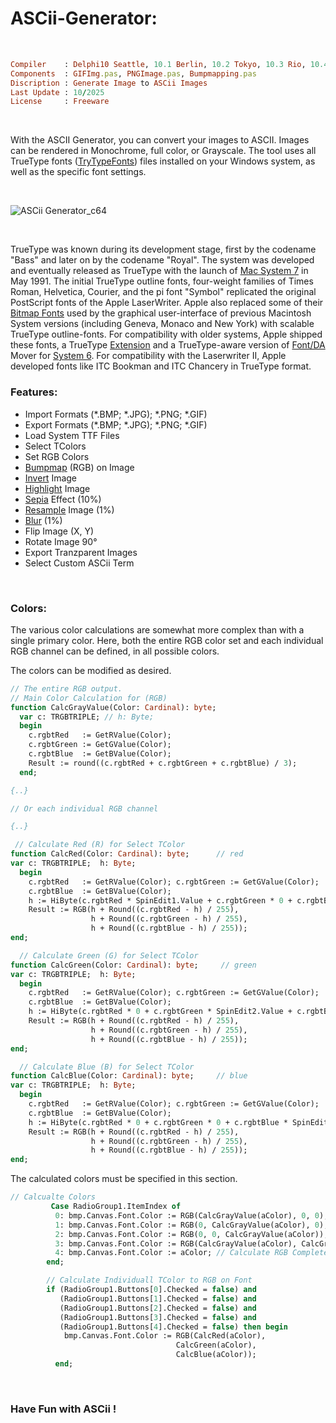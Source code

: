 # ASCii-Generator:

</br>

```ruby
Compiler    : Delphi10 Seattle, 10.1 Berlin, 10.2 Tokyo, 10.3 Rio, 10.4 Sydney, 11 Alexandria, 12 Athens
Components  : GIFImg.pas, PNGImage.pas, Bumpmapping.pas
Discription : Generate Image to ASCii Images
Last Update : 10/2025
License     : Freeware
```

</br>


With the ASCII Generator, you can convert your images to ASCII. Images can be rendered in Monochrome, full color, or Grayscale. The tool uses all TrueType fonts ([TryTypeFonts](https://en.wikipedia.org/wiki/TrueType)) files installed on your Windows system, as well as the specific font settings.

</br>

![ASCii Generator_c64](https://github.com/user-attachments/assets/53a86363-c673-4d86-8ae0-9545734279a0)

</br>

TrueType was known during its development stage, first by the codename "Bass" and later on by the codename "Royal". The system was developed and eventually released as TrueType with the launch of [Mac System 7](https://en.wikipedia.org/wiki/System_7) in May 1991. The initial TrueType outline fonts, four-weight families of Times Roman, Helvetica, Courier, and the pi font "Symbol" replicated the original PostScript fonts of the Apple LaserWriter. Apple also replaced some of their [Bitmap Fonts](https://en.wikipedia.org/wiki/Computer_font#BITMAP) used by the graphical user-interface of previous Macintosh System versions (including Geneva, Monaco and New York) with scalable TrueType outline-fonts. For compatibility with older systems, Apple shipped these fonts, a TrueType [Extension](https://en.wikipedia.org/wiki/Extension_(Mac_OS)) and a TrueType-aware version of [Font/DA](https://en.wikipedia.org/wiki/Typography_of_Apple_Inc.) Mover for [System 6](https://en.wikipedia.org/wiki/System_6). For compatibility with the Laserwriter II, Apple developed fonts like ITC Bookman and ITC Chancery in TrueType format.

### Features:
* Import Formats (*.BMP; *.JPG); *.PNG; *.GIF)
* Export Formats (*.BMP; *.JPG); *.PNG; *.GIF)
* Load System TTF Files
* Select TColors
* Set RGB Colors
* [Bumpmap](https://en.wikipedia.org/wiki/Bump_mapping) (RGB) on Image
* [Invert](https://en.wikipedia.org/wiki/Negative_(photography)) Image
* [Highlight](https://en.wikipedia.org/wiki/Clipping_(photography)) Image
* [Sepia](https://en.wikipedia.org/wiki/Photographic_print_toning) Effect (10%)
* [Resample](https://en.wikipedia.org/wiki/Image_scaling) Image (1%)
* [Blur](https://en.wikipedia.org/wiki/Gaussian_blur) (1%)
* Flip Image (X, Y)
* Rotate Image 90°
* Export Tranzparent Images
* Select Custom ASCii Term

</br>

### Colors:
The various color calculations are somewhat more complex than with a single primary color. Here, both the entire RGB color set and each individual RGB channel can be defined, in all possible colors.

The colors can be modified as desired.
```pascal
// The entire RGB output.
// Main Color Calculation for (RGB)
function CalcGrayValue(Color: Cardinal): byte;
  var c: TRGBTRIPLE; // h: Byte;
  begin
    c.rgbtRed   := GetRValue(Color);
    c.rgbtGreen := GetGValue(Color);
    c.rgbtBlue  := GetBValue(Color);
    Result := round((c.rgbtRed + c.rgbtGreen + c.rgbtBlue) / 3);
  end;

{..}

// Or each individual RGB channel

{..}

 // Calculate Red (R) for Select TColor
function CalcRed(Color: Cardinal): byte;      // red
var c: TRGBTRIPLE;  h: Byte;
  begin
    c.rgbtRed   := GetRValue(Color); c.rgbtGreen := GetGValue(Color);
    c.rgbtBlue  := GetBValue(Color);
    h := HiByte(c.rgbtRed * SpinEdit1.Value + c.rgbtGreen * 0 + c.rgbtBlue * 0);
    Result := RGB(h + Round((c.rgbtRed - h) / 255),
                  h + Round((c.rgbtGreen - h) / 255),
                  h + Round((c.rgbtBlue - h) / 255));
end;

  // Calculate Green (G) for Select TColor
function CalcGreen(Color: Cardinal): byte;     // green
var c: TRGBTRIPLE;  h: Byte;
  begin
    c.rgbtRed   := GetRValue(Color); c.rgbtGreen := GetGValue(Color);
    c.rgbtBlue  := GetBValue(Color);
    h := HiByte(c.rgbtRed * 0 + c.rgbtGreen * SpinEdit2.Value + c.rgbtBlue * 0);
    Result := RGB(h + Round((c.rgbtRed - h) / 255),
                  h + Round((c.rgbtGreen - h) / 255),
                  h + Round((c.rgbtBlue - h) / 255));
end;

  // Calculate Blue (B) for Select TColor
function CalcBlue(Color: Cardinal): byte;     // blue
var c: TRGBTRIPLE;  h: Byte;
  begin
    c.rgbtRed   := GetRValue(Color); c.rgbtGreen := GetGValue(Color);
    c.rgbtBlue  := GetBValue(Color);
    h := HiByte(c.rgbtRed * 0 + c.rgbtGreen * 0 + c.rgbtBlue * SpinEdit3.Value);
    Result := RGB(h + Round((c.rgbtRed - h) / 255),
                  h + Round((c.rgbtGreen - h) / 255),
                  h + Round((c.rgbtBlue - h) / 255));
end;
```

The calculated colors must be specified in this section.

```pascal
// Calcualte Colors
         Case RadioGroup1.ItemIndex of
          0: bmp.Canvas.Font.Color := RGB(CalcGrayValue(aColor), 0, 0); // Red
          1: bmp.Canvas.Font.Color := RGB(0, CalcGrayValue(aColor), 0); // Green
          2: bmp.Canvas.Font.Color := RGB(0, 0, CalcGrayValue(aColor)); // Blue
          3: bmp.Canvas.Font.Color := RGB(CalcGrayValue(aColor), CalcGrayValue(aColor), CalcGrayValue(aColor));
          4: bmp.Canvas.Font.Color := aColor; // Calculate RGB Complete to Font
        end;

        // Calculate Individuall TColor to RGB on Font
        if (RadioGroup1.Buttons[0].Checked = false) and
           (RadioGroup1.Buttons[1].Checked = false) and
           (RadioGroup1.Buttons[2].Checked = false) and
           (RadioGroup1.Buttons[3].Checked = false) and
           (RadioGroup1.Buttons[4].Checked = false) then begin
            bmp.Canvas.Font.Color := RGB(CalcRed(aColor),
                                     CalcGreen(aColor),
                                     CalcBlue(aColor));
          end;
```

</br>

### Have Fun with ASCii !
